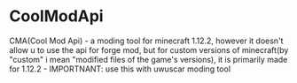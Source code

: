 # CoolModApi
CMA(Cool Mod Api) - a moding tool for minecraft 1.12.2, however it doesn't allow u to use the api for forge mod, but for custom versions of minecraft(by "custom" i mean "modified files of the game's versions), it is primarily made for 1.12.2 - IMPORTNANT: use this with uwuscar moding tool
